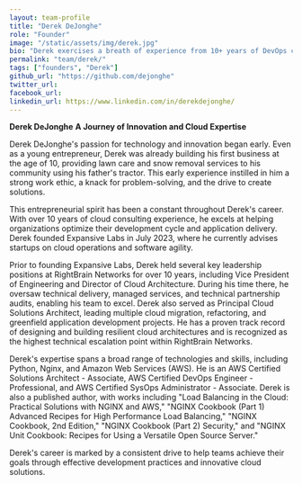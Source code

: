 ```yaml
---
layout: team-profile
title: "Derek DeJonghe"
role: "Founder"
image: "/static/assets/img/derek.jpg"
bio: "Derek exercises a breath of experience from 10+ years of DevOps consulting, imbeded in some of the largest compnaies in the US."
permalink: "team/derek/"
tags: ["founders", "Derek"]
github_url: "https://github.com/dejonghe"
twitter_url: 
facebook_url:
linkedin_url: https://www.linkedin.com/in/derekdejonghe/
---
```


**Derek DeJonghe**
**A Journey of Innovation and Cloud Expertise**

Derek DeJonghe's passion for technology and innovation began early. Even as a young entrepreneur, Derek was already building his first business at the age of 10, providing lawn care and snow removal services to his community using his father's tractor. This early experience instilled in him a strong work ethic, a knack for problem-solving, and the drive to create solutions.

This entrepreneurial spirit has been a constant throughout Derek's career. With over 10 years of cloud consulting experience, he excels at helping organizations optimize their development cycle and application delivery. Derek founded Expansive Labs in July 2023, where he currently advises startups on cloud operations and software agility.

Prior to founding Expansive Labs, Derek held several key leadership positions at RightBrain Networks for over 10 years, including Vice President of Engineering and Director of Cloud Architecture. During his time there, he oversaw technical delivery, managed services, and technical partnership audits, enabling his team to excel. Derek also served as Principal Cloud Solutions Architect, leading multiple cloud migration, refactoring, and greenfield application development projects. He has a proven track record of designing and building resilient cloud architectures and is recognized as the highest technical escalation point within RightBrain Networks. 

Derek's expertise spans a broad range of technologies and skills, including Python, Nginx, and Amazon Web Services (AWS). He is an AWS Certified Solutions Architect - Associate, AWS Certified DevOps Engineer - Professional, and AWS Certified SysOps Administrator - Associate.  Derek is also a published author, with works including "Load Balancing in the Cloud: Practical Solutions with NGINX and AWS," "NGINX Cookbook (Part 1) Advanced Recipes for High Performance Load Balancing," "NGINX Cookbook, 2nd Edition," "NGINX Cookbook (Part 2) Security," and "NGINX Unit Cookbook: Recipes for Using a Versatile Open Source Server."

Derek's career is marked by a consistent drive to help teams achieve their goals through effective development practices and innovative cloud solutions.
<!--
We can use buttons or links in markdown to link to another md file or a playlist itself:

<button type="button" onclick="https://spotify.com" class="btn btn-info w-auto me-1 mb-0">Postive Vibes Playlist</button>

--!>